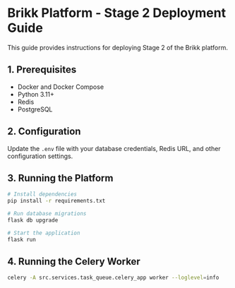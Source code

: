 # Brikk Platform - Stage 2 Deployment Guide

This guide provides instructions for deploying Stage 2 of the Brikk platform.

## 1. Prerequisites

- Docker and Docker Compose
- Python 3.11+
- Redis
- PostgreSQL

## 2. Configuration

Update the `.env` file with your database credentials, Redis URL, and other configuration settings.

## 3. Running the Platform

```bash
# Install dependencies
pip install -r requirements.txt

# Run database migrations
flask db upgrade

# Start the application
flask run
```

## 4. Running the Celery Worker

```bash
celery -A src.services.task_queue.celery_app worker --loglevel=info
```

